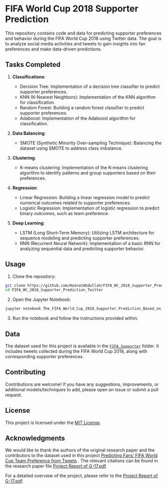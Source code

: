 # FIFA World Cup 2018 Supporter Prediction

This repository contains code and data for predicting supporter preferences and behavior during the FIFA World Cup 2018 using Twitter data. The goal is to analyze social media activities and tweets to gain insights into fan preferences and make data-driven predictions.

## Tasks Completed

1. **Classifications**:
	- Decision Tree: Implementation of a decision tree classifier to predict supporter preferences.
	- KNN (K-Nearest Neighbors): Implementation of the KNN algorithm for classification.
	- Random Forest: Building a random forest classifier to predict supporter preferences.
	- Adaboost: Implementation of the Adaboost algorithm for classification.

2. **Data Balancing**:
	- SMOTE (Synthetic Minority Over-sampling Technique): Balancing the dataset using SMOTE to address class imbalance.

3. **Clustering**:
	- K-means clustering: Implementation of the K-means clustering algorithm to identify patterns and group supporters based on their preferences.

4. **Regression**:
	- Linear Regression: Building a linear regression model to predict numerical outcomes related to supporter preferences.
	- Logistic Regression: Implementation of logistic regression to predict binary outcomes, such as team preference.

5. **Deep Learning**:
	- LSTM (Long Short-Term Memory): Utilizing LSTM architecture for sequence modeling and predicting supporter preferences.
	- RNN (Recurrent Neural Network): Implementation of a basic RNN for analyzing sequential data and predicting supporter behavior.

## Usage

1. Clone the repository:

```bash
git clone https://github.com/HasnatAbdullah/FIFA_WC_2018_Supporter_Prediction_Twitter.git
cd FIFA_WC_2018_Supporter_Prediction_Twitter
```

2. Open the Jupyter Notebook:

```bash
jupyter notebook The_FIFA_World_Cup_2018_Supporter_Prediction_Based_on_Twitter.ipynb
```

3. Run the notebook and follow the instructions provided within.

## Data

The dataset used for this project is available in the [`FIFA_Supporter`](https://drive.google.com/drive/folders/1AXPjyEZuoHrrx2zIqFas-Hv_IOLgqvQH?usp=sharing) folder. It includes tweets collected during the FIFA World Cup 2018, along with corresponding supporter preferences.

## Contributing

Contributions are welcome! If you have any suggestions, improvements, or additional models/techniques to add, please open an issue or submit a pull request.

## License

This project is licensed under the [MIT License](LICENSE).

## Acknowledgments

We would like to thank the authors of the original research paper and the contributors to the dataset used in this project [Predicting Fans’ FIFA World Cup Team Preference from Tweets](https://link.springer.com/chapter/10.1007/978-3-030-52856-0_22)   . The relevant citations can be found in the research paper file [Project Report of G-17.pdf](https://github.com/HasnatAbdullah/FIFA_WC_2018_Supporter_Prediction_Twitter/blob/main/Project%20Report%20of%20G-17.pdf).

For a detailed overview of the project, please refer to the [Project Report of G-17.pdf](https://github.com/HasnatAbdullah/FIFA_WC_2018_Supporter_Prediction_Twitter/blob/main/Project%20Report%20of%20G-17.pdf).
